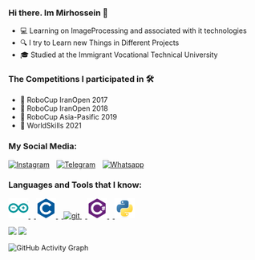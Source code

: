 ### Hi there. Im Mirhossein 👋

- 💻 Learning on ImageProcessing and associated with it technologies
- 🔍 I try to Learn new Things in Different Projects
- 🎓 Studied at the Immigrant Vocational Technical University

### The Competitions I participated in 🛠

- 🔹 RoboCup IranOpen 2017
- 🔹 RoboCup IranOpen 2018
- 🔹 RoboCup Asia-Pasific 2019
- 🔹 WorldSkills 2021



<h3 align="left">My Social Media:</h3>
<p align="left">
<a href="https://www.instagram.com/_mirhossein.mousavi_" target="blank"><img align="center" src="https://raw.githubusercontent.com/rahuldkjain/github-profile-readme-generator/master/src/images/icons/Social/instagram.svg" alt="Instagram" height="40" width="40" /></a>&emsp;<a href="https://t.me/amm525" target="blank"><img align="center" src="https://www.vectorlogo.zone/logos/telegram/telegram-icon.svg" alt="Telegram" height="40" width="40" /></a>&emsp;<a href="https://wa.me/+989211135403" target="blank"><img align="center" src="https://raw.githubusercontent.com/rahuldkjain/github-profile-readme-generator/master/src/images/icons/Social/whatsapp.svg" alt="Whatsapp" height="40" width="40" /></a>

</p>

<h3 align="left">Languages and Tools that  I know:</h3>
<p align="left"> <a href="" target="_blank" rel="noreferrer"> <img src="https://raw.githubusercontent.com/devicons/devicon/master/icons/arduino/arduino-original.svg" alt="Arduino" width="40" height="40"/> </a>&ensp;<a href="" target="_blank" rel="noreferrer"> <img src="https://raw.githubusercontent.com/devicons/devicon/master/icons/c/c-plain.svg" alt="c" width="40" height="40"/> </a>&ensp;<a href="" target="_blank" rel="noreferrer"> <img src="https://www.vectorlogo.zone/logos/git-scm/git-scm-icon.svg" alt="git" width="40" height="40"/> </a>&ensp;<a href="" target="_blank" rel="noreferrer"> <img src="https://raw.githubusercontent.com/devicons/devicon/master/icons/csharp/csharp-plain.svg" alt="html5" width="40" height="40"/> </a>&ensp;<a href="" target="_blank" rel="noreferrer"> <img  src="https://raw.githubusercontent.com/devicons/devicon/master/icons/python/python-original.svg" alt="python" width="40" height="40"/> </a> </p>

<img src="https://github-readme-stats.vercel.app/api/top-langs/?username=Mirhossein-Mousavi&count_private=false&theme=github_dark&hide_border=true&layout=compact">
<img src="https://github-readme-stats.vercel.app/api?username=Mirhossein-Mousavi&count_private=false&show_icons=true&hide_border=true&theme=github_dark">

![GitHub Activity Graph](https://activity-graph.herokuapp.com/graph?username=Mirhossein-Mousavi&hide_border=true&theme=react-dark)  

<!--START_SECTION:activity-->
